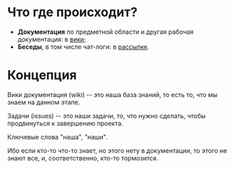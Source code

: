 # Что где происходит? #
  * **Документация** по предметной области и другая рабочая документация: в [вики](http://code.google.com/p/typik/w/list);
  * **Беседы**, в том числе чат-логи: в [рассылке](http://groups.google.com/group/christian-opensource-dev).

# Концепция #

Вики документация (wiki) -- это наша база знаний, то есть то, что мы знаем на данном этапе.

Задачи (issues) -- это наши задачи, то, что нужно сделать, чтобы продвинуться к завершению проекта.

Ключевые слова "наша", "наши".

Ибо если кто-то что-то знает, но этого нету в документации, то этого не знают все, и, соответственно, кто-то тормозится.
